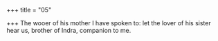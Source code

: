 +++
title = "05"

+++
The wooer of his mother I have spoken to: let the lover of his sister  hear us,
brother of Indra, companion to me.
